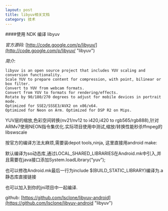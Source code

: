 ```yaml
---
layout: post
title: libyuv相关文档
category: 技术
---
```


####使用 NDK 编译 libyuv

*官方源码:* [http://code.google.com/p/libyuv/](http://code.google.com/p/libyuv/ "libyuv")

*简介:*

```
libyuv is an open source project that includes YUV scaling and conversion functionality.
Scale YUV to prepare content for compression, with point, bilinear or box filter.
Convert to YUV from webcam formats.
Convert from YUV to formats for rendering/effects.
Rotate by 90/180/270 degrees to adjust for mobile devices in portrait mode.
Optimized for SSE2/SSSE3/AVX2 on x86/x64.
Optimized for Neon on Arm. Optimized for DSP R2 on Mips.
```

YUV层的缩放,色彩空间转换(nv21/nv12 to i420,i420 to rgb565/rgb888),针对ARMv7使用NEON指令集优化.实际项目使用中测试,缩放/转换性能秒杀ffmpeg的libswscale

按官方的编译方法太麻烦,需要装depot tools,ninja, 这里直接用android make:

默认编译为so动态库,通过LOCAL_SHARED_LIBRARIES在Android.mk中引入,并且需要在java接口添加System.loadLibrary(“yuv”);

也可以修改Android.mk最后一行为include $(BUILD_STATIC_LIBRARY)编译为.a静态库直接链接

也可以加入到你的jni项目中一起编译.

github: [https://github.com/lsclone/libyuv-android](https://github.com/lsclone/libyuv-android "libyuv")
